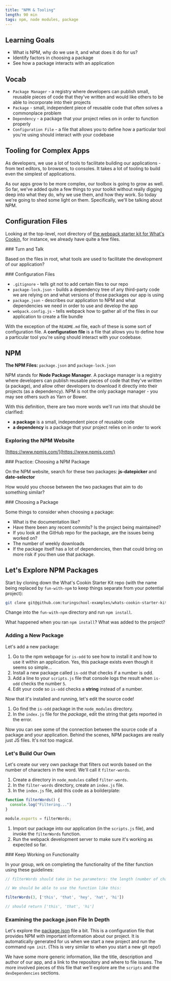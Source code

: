 ```yaml
---
title: "NPM & Tooling"
length: 90 min
tags: npm, node modules, package
---
```


## Learning Goals

* What is NPM, why do we use it, and what does it do for us?
* Identify factors in choosing a package
* See how a package interacts with an application

## Vocab

* `Package Manager` - a registry where developers can publish small, reusable pieces of code that they've written and would like others to be able to incorporate into their projects
* `Package` - small, independent piece of reusable code that often solves a commonplace problem
* `Dependency` - a package that your project relies on in order to function properly
* `Configuration File` - a file that allows you to define how a particular tool you're using should interact with your codebase

## Tooling for Complex Apps

As developers, we use a lot of tools to facilitate building our applications - from text editors, to browsers, to consoles. It takes a lot of tooling to build even the simplest of applications.

As our apps grow to be more complex, our toolbox is going to grow as well. So far, we've added quite a few things to your toolkit without really digging deep into what they do, why we use them, and how they work. So today we're going to shed some light on them. Specifically, we'll be talking about NPM.

## Configuration Files

Looking at the top-level, root directory of [the webpack starter kit for What's Cookin](https://github.com/turingschool-examples/whats-cookin-starter-kit), for instance, we already have quite a few files.

<section class="call-to-action">
### Turn and Talk

Based on the files in root, what tools are used to facilitate the development of our application?
</section>

<section class="answer">
### Configuration Files

* `.gitignore` - tells git not to add certain files to our repo
* `package-lock.json` - builds a dependency tree of any third-party code we are relying on and what versions of those packages our app is using
* `package.json` - describes our application to NPM and what dependencies we need in order to use and develop the app
* `webpack.config.js` - tells webpack how to gather all of the files in our application to create a file bundle

With the exception of the `README.md` file, each of these is some sort of configuration file. A **configuration file** is a file that allows you to define how a particular tool you're using should interact with your codebase.
</section>

## NPM

**The NPM Files:** `package.json` and `package-lock.json`

NPM stands for **Node Package Manager**. A package manager is a registry where developers can publish reusable pieces of code that they've written (a package), and allow other developers to download it directly into their projects (as a dependency). NPM is not the only package manager - you may see others such as Yarn or Bower.

With this definition, there are two more words we'll run into that should be clarified:

* **a package** is a small, independent piece of reusable code
* **a dependency** is a package that your project relies on in order to work

### Exploring the NPM Website

[https://www.npmjs.com/](https://www.npmjs.com/)

<section class="call-to-action">
### Practice: Choosing a NPM Package
  
On the NPM website, search for these two packages: **js-datepicker** and **date-selector**

How would you choose between the two packages that aim to do something similar?
</section>

<section class="answer">
### Choosing a Package

Some things to consider when choosing a package:
* What is the documentation like?
* Have there been any recent commits? Is the project being maintained?
* If you look at the GitHub repo for the package, are the issues being worked on?
* The number of weekly downloads
* If the package itself has a lot of dependencies, then that could bring on more risk if you then use that package.
</section>

## Let's Explore NPM Packages

Start by cloning down the What's Cookin Starter Kit repo (with the name being replaced by `fun-with-npm` to keep things separate from your potential project):

```bash
git clone git@github.com:turingschool-examples/whats-cookin-starter-kit.git fun-with-npm
```

Change into the `fun-with-npm` directory and run `npm install`.

What happened when you ran `npm install`? What was added to the project?

### Adding a New Package

Let's add a new package:

1. Go to the npm webpage for `is-odd` to see how to install it and how to use it within an application. Yes, this package exists even though it seems so simple...
1. Install a new package called `is-odd` that checks if a number is odd.
1. Add a line to your `scripts.js` file that console logs the result when `is-odd` checks the number `5`.
1. Edit your code so `is-odd` checks a **string** instead of a number.

Now that it's installed and running, let's edit the source code!
1. Go find the `is-odd` package in the `node_modules` directory.
1. In the `index.js` file for the _package_, edit the string that gets reported in the error.

Now you can see some of the connection between the source code of a package and your application. Behind the scenes, NPM packages are really just JS files. It's not too magical.

### Let's Build Our Own

Let's create our very own package that filters out words based on the number of characters in the word. We'll call it `filter-words`.

1. Create a directory in `node_modules` called `filter-words`.
1. In the `filter-words` directory, create an `index.js` file.
1. In the `index.js` file, add this code as a boilderplate:

```js
function filterWords() {
  console.log("Filtering...")
}

module.exports = filterWords;
```

1. Import our package into our application (in the `scripts.js` file), and invoke the `filterWords` function.
1. Run the webpack development server to make sure it's working as expected so far.

<section class="call-to-action">
### Keep Working on Functionality
  
In your group, wrk on completing the functionality of the filter function using these guidelines:

```js
// filterWords should take in two parameters: the length (number of characters) of the word we want to filter out, and an array of words

// We should be able to use the function like this:

filterWords(3, ['this', 'that', 'hey', 'hat', 'hi'])

// should return ['this', 'that', 'hi']
```
</section>

### Examining the package.json File In Depth

Let's explore the [package.json](https://github.com/turingschool-examples/gametime-starter/blob/master/package.json) file a bit. This is a configuration file that provides NPM with important information about our project. It is automatically generated for us when we start a new project and run the command `npm init`. (This is very similar to when you start a new git repo!)

We have some more generic information, like the title, description and author of our app, and a link to the repository and where to file issues. The more involved pieces of this file that we'll explore are the `scripts` and the `devDependencies` sections.
